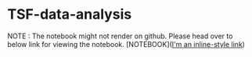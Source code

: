 # TSF-data-analysis
NOTE : The notebook might not render on github. Please head over to below link for viewing the notebook.
[NOTEBOOK]([I'm an inline-style link](https://www.google.com))
